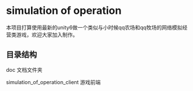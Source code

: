 # simulation of operation

本项目打算使用最新的unity6做一个类似与小时候qq农场和qq牧场的网络模拟经营类游戏，欢迎大家加入制作。

## 目录结构

doc 文档文件夹

simulation_of_operation_client  游戏前端